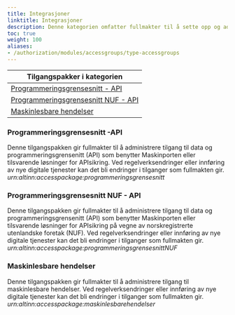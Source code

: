 ```yaml
---
title: Integrasjoner
linktitle: Integrasjoner
description: Denne kategorien omfatter fullmakter til å sette opp og administrere dataintegrasjoenr og API som tilbys.. Ved regelverksendringer eller innføring av nye digitale tjenester kan det bli endringer i tilganger som fullmaktene gir.
toc: true
weight: 100
aliases:
- /authorization/modules/accessgroups/type-accessgroups
---
```


| **Tilgangspakker i kategorien**|
|---|
| [Programmeringsgrensesnitt - API](http://docs.altinn.studio/authorization/what-do-you-get/accessgroups/type-accessgroups/integrasjoner/#programmeringsgrensesnitt--api)|
| [Programmeringsgrensesnitt NUF - API](http://docs.altinn.studio/authorization/what-do-you-get/accessgroups/type-accessgroups/integrasjoner/#programmeringsgrensesnitt-nuf---api)|
| [Maskinlesbare hendelser](http://docs.altinn.studio/authorization/what-do-you-get/accessgroups/type-accessgroups/integrasjoner/#maskinlesbare-hendelser)|


### Programmeringsgrensesnitt -API
Denne tilgangspakken gir fullmakter til å administrere tilgang til data og programmeringsgrensenitt (API) som benytter Maskinporten eller tilsvarende løsninger for APIsikring. Ved regelverksendringer eller innføring av nye digitale tjenester kan det bli endringer i tilganger som fullmakten gir.  
*urn:altinn:accesspackage:programmeringsgrensesnitt*

### Programmeringsgrensesnitt NUF - API
Denne tilgangspakken gir fullmakter til å administrere tilgang til data og programmeringsgrensenitt (API) som benytter Maskinporten eller tilsvarende løsninger for APIsikring på vegne av norskregistrerte utenlandske foretak (NUF). Ved regelverksendringer eller innføring av nye digitale tjenester kan det bli endringer i tilganger som fullmakten gir.  
*urn:altinn:accesspackage:programmeringsgrensesnittNUF*



### Maskinlesbare hendelser
Denne tilgangspakken gir fullmakter til å administrere tilgang til maskinlesbare hendelser. Ved regelverksendringer eller innføring av nye digitale tjenester kan det bli endringer i tilganger som fullmakten gir.  
*urn:altinn:accesspackage:maskinlesbarehendelser*
